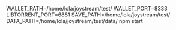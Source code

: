WALLET_PATH=/home/lola/joystream/test/ WALLET_PORT=8333 LIBTORRENT_PORT=6881 SAVE_PATH=/home/lola/joystream/test/ DATA_PATH=/home/lola/joystream/test/data/ npm start
